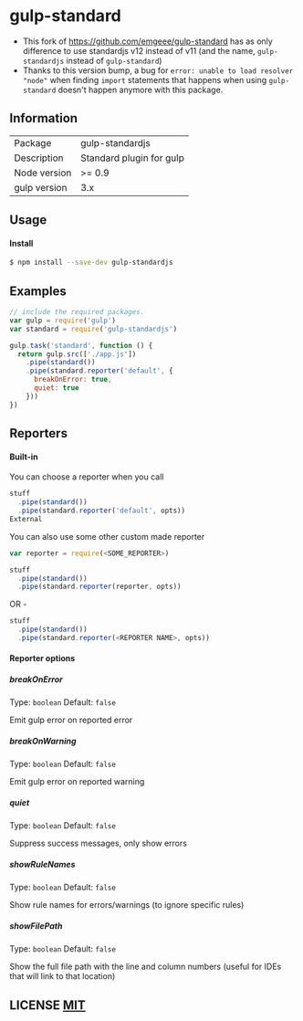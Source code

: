 # gulp-standard
- This fork of https://github.com/emgeee/gulp-standard has as only difference to use standardjs v12 instead of v11 (and the name, `gulp-standardjs` instead of `gulp-standard`)
- Thanks to this version bump, a bug for `error: unable to load resolver "node"` when finding `import` statements that happens when using `gulp-standard` doesn't happen anymore with this package.

## Information

<table>
<tr>
<td>Package</td><td>gulp-standardjs</td>
</tr>
<tr>
<td>Description</td>
<td>Standard plugin for gulp</td>
</tr>
<tr>
<td>Node version</td>
<td>>= 0.9</td>
</tr>
<tr>
<td>gulp version</td>
<td>3.x</td>
</tr>
</table>

## Usage

#### Install

```sh
$ npm install --save-dev gulp-standardjs
```

## Examples

```javascript
// include the required packages.
var gulp = require('gulp')
var standard = require('gulp-standardjs')

gulp.task('standard', function () {
  return gulp.src(['./app.js'])
    .pipe(standard())
    .pipe(standard.reporter('default', {
      breakOnError: true,
      quiet: true
    }))
})
```

## Reporters

#### Built-in

You can choose a reporter when you call
````javascript
stuff
  .pipe(standard())
  .pipe(standard.reporter('default', opts))
External
````

You can also use some other custom made reporter
````javascript
var reporter = require(<SOME_REPORTER>)

stuff
  .pipe(standard())
  .pipe(standard.reporter(reporter, opts))
````
OR -
````javascript
stuff
  .pipe(standard())
  .pipe(standard.reporter(<REPORTER NAME>, opts))
````
#### Reporter options

##### breakOnError

Type: `boolean`
Default: `false`

Emit gulp error on reported error

##### breakOnWarning

Type: `boolean`
Default: `false`

Emit gulp error on reported warning

##### quiet

Type: `boolean`
Default: `false`

Suppress success messages, only show errors

##### showRuleNames

Type: `boolean`
Default: `false`

Show rule names for errors/warnings (to ignore specific rules)

##### showFilePath

Type: `boolean`
Default: `false`

Show the full file path with the line and column numbers (useful for IDEs that will link to that location)

## LICENSE [MIT](LICENSE)
